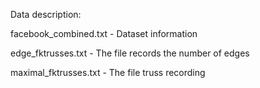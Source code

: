 Data description:

facebook_combined.txt - Dataset information

edge_fktrusses.txt - The file records the number of edges

maximal_fktrusses.txt - The file truss recording
